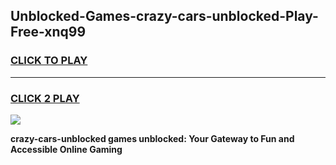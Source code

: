 
## Unblocked-Games-crazy-cars-unblocked-Play-Free-xnq99
<h3>
<a href="https://premium76.site?title=crazy-cars-unblocked&ref=23A">CLICK TO PLAY</a></h3>
<hr>

<h3>
<a href="https://premium76.site?title=crazy-cars-unblocked&ref=23A">CLICK 2 PLAY</a>
  
</h3>

<a href="https://premium76.site?title=crazy-cars-unblocked&ref=23A"><img src="https://clearcache.store/games.png"></a>


**crazy-cars-unblocked games unblocked: Your Gateway to Fun and Accessible Online Gaming**
